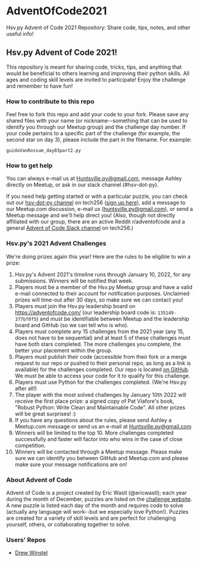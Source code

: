 # AdventOfCode2021
Hsv.py Advent of Code 2021 Repository: Share code, tips, notes, and other useful info!

## Hsv.py Advent of Code 2021!
This repository is meant for sharing code, tricks, tips, and anything that would be beneficial to others learning and improving their python skills. All ages and coding skill levels are invited to participate! Enjoy the challenge and remember to have fun!

### How to contribute to this repo
Feel free to fork this repo and add your code to your fork. Please save any shared files with your name (or nickname--something that can be used to identify you through our Meetup group) and the challenge day number. If your code pertains to a specific part of the challenge (for example, the second star on day 3), please include the part in the filename. For example:

```
guidoVanRossum_day03part2.py
```

### How to get help
You can always e-mail us at Huntsville.py@gmail.com, message Ashley directly on Meetup, or ask in our slack channel (#hsv-dot-py).

If you need help getting started or with a particular puzzle, you can check out our [hsv-dot-py channel](https://tech256.slack.com/archives/C495LAMS7) on tech256 ([sign up here](https://tech256.slack.com/)), add a message to our Meetup.com discussion, e-mail us (huntsville.py@gmail.com), or send a Meetup message and we'll help direct you! (Also, though not directly affiliated with our group, there are an active Reddit r/adventofcode and a general [Advent of Code Slack channel](https://tech256.slack.com/archives/CE8MV0GVC) on tech256.)

### Hsv.py's 2021 Advent Challenges
We're doing prizes again this year! Here are the rules to be eligible to win a prize:

1. Hsv.py's Advent 2021's timeline runs through January 10, 2022, for any submissions. Winners will be notified that week.
2. Players must be a member of the Hsv.py Meetup group and have a valid e-mail connected to their account for notification purposes. Unclaimed prizes will time-out after 30 days, so make sure we can contact you!
3. Players must join the Hsv.py leadership board on https://adventofcode.com/ (our leadership board code is: `135149-377bf0f5`) and must be identifiable between Meetup and the leadership board and GitHub (so we can tell who is who).
4. Players must complete any 15 challenges from the 2021 year (any 15, does not have to be sequential) and at least 5 of these challenges must have both stars completed. The more challenges you complete, the better your placement within the group.
5. Players must publish their code (accessible from their fork or a merge request to our repo or pushed to their personal repo, as long as a link is available) for the challenges completed. Our repo is located [on GitHub](https://github.com/hsvpy/AdventOfCode2021). We must be able to access your code for it to qualify for this challenge.
6. Players must use Python for the challenges completed. (We're Hsv.py after all!)
7. The player with the most solved challenges by January 10th 2022 will receive the first place prize: a signed copy of Pat Viafore's book, "Robust Python: Write Clean and Maintainable Code". All other prizes will be great surprises! :)
8. If you have any questions about the rules, please send Ashley a Meetup.com message or send us an e-mail at Huntsville.py@gmail.com
9. Winners will be limited to the top 10. More challenges completed successfully and faster will factor into who wins in the case of close competition.
10. Winners will be contacted through a Meetup message. Please make sure we can identify you between GitHub and Meetup.com and please make sure your message notifications are on!

### About Advent of Code

Advent of Code is a project created by Eric Wastl (@ericwastl); each year during the month of December, puzzles are listed on the [challenge website](https://adventofcode.com/). A new puzzle is listed each day of the month and requires code to solve (actually any language will work--but we especially love Python!). Puzzles are created for a variety of skill levels and are perfect for challenging yourself, others, or collaborating together to solve.

### Users' Repos

- [Drew Winstel](https://github.com/drewbrew/advent-of-code-2021)
